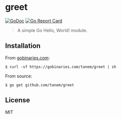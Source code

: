 # greet

[![GoDoc](https://godoc.org/github.com/tanem/greet?status.svg)](https://godoc.org/github.com/tanem/greet)
[![Go Report Card](https://goreportcard.com/badge/github.com/KyleBanks/goggles)](https://goreportcard.com/report/github.com/KyleBanks/goggles)

> A simple Go Hello, World! module.

## Installation

From [gobinaries.com](https://gobinaries.com):

```
$ curl -sf https://gobinaries.com/tanem/greet | sh
```

From source:

```
$ go get github.com/tanem/greet
```

## License

MIT